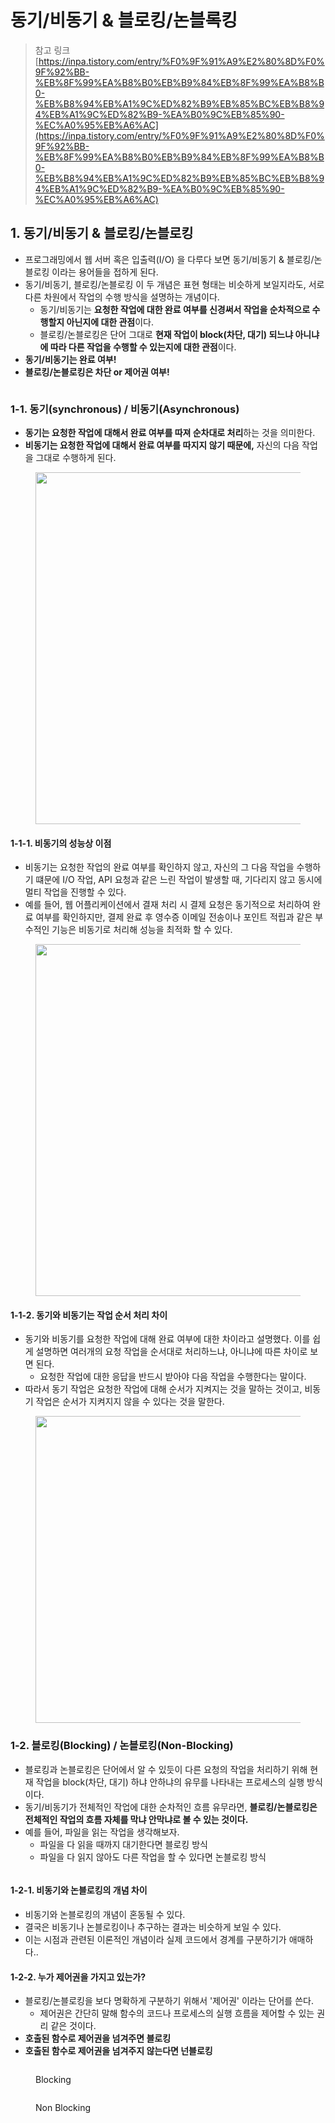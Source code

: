 # 동기/비동기 & 블로킹/논블록킹

> 참고 링크 \
> [https://inpa.tistory.com/entry/%F0%9F%91%A9%E2%80%8D%F0%9F%92%BB-%EB%8F%99%EA%B8%B0%EB%B9%84%EB%8F%99%EA%B8%B0-%EB%B8%94%EB%A1%9C%ED%82%B9%EB%85%BC%EB%B8%94%EB%A1%9C%ED%82%B9-%EA%B0%9C%EB%85%90-%EC%A0%95%EB%A6%AC](https://inpa.tistory.com/entry/%F0%9F%91%A9%E2%80%8D%F0%9F%92%BB-%EB%8F%99%EA%B8%B0%EB%B9%84%EB%8F%99%EA%B8%B0-%EB%B8%94%EB%A1%9C%ED%82%B9%EB%85%BC%EB%B8%94%EB%A1%9C%ED%82%B9-%EA%B0%9C%EB%85%90-%EC%A0%95%EB%A6%AC)

## 1. 동기/비동기 & 블로킹/논블로킹

* 프로그래밍에서 웹 서버 혹은 입출력(I/O) 을 다루다 보면 동기/비동기 & 블로킹/논블로킹 이라는 용어들을 접하게 된다.&#x20;
* 동기/비동기, 블로킹/논블로킹 이 두 개념은 표현 형태는 비슷하게 보일지라도, 서로 다른 차원에서 작업의 수행 방식을 설명하는 개념이다.&#x20;
  * 동기/비동기는 **요청한 작업에 대한 완료 여부를 신경써서 작업을 순차적으로 수행할지 아닌지에 대한 관점**이다.&#x20;
  * 블로킹/논블로킹은 단어 그대로 **현재 작업이 block(차단, 대기) 되느냐 아니냐에 따라 다른 작업을 수행할 수 있는지에 대한 관점**이다.&#x20;
* **동기/비동기는 완료 여부!**
* **블로킹/논블로킹은 차단 or 제어권 여부!**

<figure><img src="../../.gitbook/assets/image (2) (1) (1) (1) (1) (1) (1) (1) (1) (1).png" alt=""><figcaption></figcaption></figure>

### 1-1. 동기(synchronous) / 비동기(Asynchronous)

* **동기는 요청한 작업에 대해서 완료 여부를 따져 순차대로 처리**하는 것을 의미한다.&#x20;
* **비동기는 요청한 작업에 대해서 완료 여부를 따지지 않기 때문에,** 자신의 다음 작업을 그대로 수행하게 된다.&#x20;

<figure><img src="../../.gitbook/assets/image (1) (1) (1) (1) (1) (1) (1) (1) (1) (1) (1) (1) (1) (1).png" alt="" width="563"><figcaption></figcaption></figure>

#### 1-1-1. 비동기의 성능상 이점&#x20;

* 비동기는 요청한 작업의 완료 여부를 확인하지 않고, 자신의 그 다음 작업을 수행하기 떄문에 I/O 작업, API 요청과 같은 느린 작업이 발생할 때, 기다리지 않고 동시에 멀티 작업을 진행할 수 있다.
* 예를 들어, 웹 어플리케이션에서 결재 처리 시 결제 요청은 동기적으로 처리하여 완료 여부를 확인하지만, 결제 완료 후 영수증 이메일 전송이나 포인트 적립과 같은 부수적인 기능은 비동기로 처리해 성능을 최적화 할 수 있다.&#x20;

<figure><img src="../../.gitbook/assets/image (2) (1) (1) (1) (1) (1) (1) (1) (1) (1) (1).png" alt="" width="563"><figcaption></figcaption></figure>

#### 1-1-2. 동기와 비동기는 작업 순서 처리 차이

* 동기와 비동기를 요청한 작업에 대해 완료 여부에 대한 차이라고 설명했다. 이를 쉽게 설명하면 여러개의 요청 작업을 순서대로 처리하느냐, 아니냐에 따른 차이로 보면 된다.&#x20;
  * 요청한 작업에 대한 응답을 반드시 받아야 다음 작업을 수행한다는 말이다.&#x20;
* 따라서 동기 작업은 요청한 작업에 대해 순서가 지켜지는 것을 말하는 것이고, 비동기 작업은 순서가 지켜지지 않을 수 있다는 것을 말한다.&#x20;

<figure><img src="../../.gitbook/assets/image (3) (1) (1) (1) (1) (1) (1) (1).png" alt="" width="491"><figcaption></figcaption></figure>

### 1-2. 블로킹(Blocking) / 논블로킹(Non-Blocking)

* 블로킹과 논블로킹은 단어에서 알 수 있듯이 다른 요청의 작업을 처리하기 위해 현재 작업을 block(차단, 대기) 하냐 안하냐의 유무를 나타내는 프로세스의 실행 방식이다.&#x20;
* 동기/비동기가 전체적인 작업에 대한 순차적인 흐름 유무라면, **블로킹/논블로킹은 전체적인 작업의 흐름 자체를 막냐 안막냐로 볼 수 있는 것이다.**&#x20;
* &#x20;예를 들어, 파일을 읽는 작업을 생각해보자.&#x20;
  * 파일을 다 읽을 때까지 대기한다면 블로킹 방식
  * 파일을 다 읽지 않아도 다른 작업을 할 수 있다면 논블로킹 방식

<figure><img src="../../.gitbook/assets/image (4) (1) (1) (1) (1) (1) (1) (1).png" alt=""><figcaption></figcaption></figure>

#### 1-2-1. 비동기와 논블로킹의 개념 차이

* 비동기와 논블로킹의 개념이 혼동될 수 있다.&#x20;
* 결국은 비동기나 논블로킹이나 추구하는 결과는 비슷하게 보일 수 있다.&#x20;
* 이는 시점과 관련된 이론적인 개념이라 실제 코드에서 경계를 구분하기가 애매하다..&#x20;

#### 1-2-2. 누가 제어권을 가지고 있는가?

* 블로킹/논블로킹을 보다 명확하게 구분하기 위해서 '제어권' 이라는 단어를 쓴다.&#x20;
  * 제어권은 간단히 말해 함수의 코드나 프로세스의 실행 흐름을 제어할 수 있는 권리 같은 것이다.&#x20;
* **호출된 함수로 제어권을 넘겨주면 블로킹**&#x20;
* **호출된 함수로 제어권을 넘겨주지 않는다면 넌블로킹**&#x20;

<figure><img src="../../.gitbook/assets/image (5) (1) (1) (1) (1) (1) (1).png" alt=""><figcaption><p>Blocking</p></figcaption></figure>

<figure><img src="../../.gitbook/assets/image (6) (1) (1) (1) (1) (1) (1).png" alt=""><figcaption><p>Non Blocking</p></figcaption></figure>
